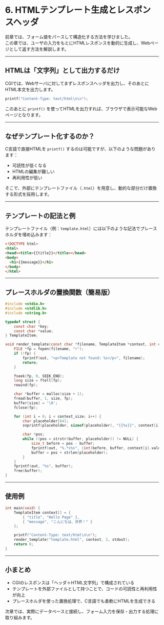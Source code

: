 # 6. HTMLテンプレート生成とレスポンスヘッダ

前章では、フォーム値をパースして構造化する方法を学びました。  
この章では、ユーザの入力をもとにHTMLレスポンスを動的に生成し、Webページとして返す方法を解説します。

---

## HTMLは「文字列」として出力するだけ

CGIでは、Webサーバに対してまずレスポンスヘッダを出力し、そのあとにHTML本文を出力します。

```c
printf("Content-Type: text/html\n\n");
```

このあとに `printf()` を使ってHTMLを出力すれば、ブラウザで表示可能なWebページとなります。

---

## なぜテンプレート化するのか？

C言語で直接HTMLを `printf()` するのは可能ですが、以下のような問題があります：

- 可読性が低くなる
- HTMLの編集が難しい
- 再利用性が低い

そこで、外部にテンプレートファイル（`.html`）を用意し、動的な部分だけ置換する形式を採用します。

---

## テンプレートの記法と例

テンプレートファイル（例：`template.html`）には以下のような記法でプレースホルダを埋め込みます：

```html
<!DOCTYPE html>
<html>
<head><title>{{title}}</title></head>
<body>
  <h1>{{message}}</h1>
</body>
</html>
```

---

## プレースホルダの置換関数（簡易版）

```c
#include <stdio.h>
#include <stdlib.h>
#include <string.h>

typedef struct {
    const char *key;
    const char *value;
} TemplateItem;

void render_template(const char *filename, TemplateItem *context, int context_size, FILE *out) {
    FILE *fp = fopen(filename, "r");
    if (!fp) {
        fprintf(out, "<p>Template not found: %s</p>", filename);
        return;
    }

    fseek(fp, 0, SEEK_END);
    long size = ftell(fp);
    rewind(fp);

    char *buffer = malloc(size + 1);
    fread(buffer, 1, size, fp);
    buffer[size] = '\0';
    fclose(fp);

    for (int i = 0; i < context_size; i++) {
        char placeholder[64];
        snprintf(placeholder, sizeof(placeholder), "{{%s}}", context[i].key);

        char *pos;
        while ((pos = strstr(buffer, placeholder)) != NULL) {
            size_t before = pos - buffer;
            fprintf(out, "%.*s%s", (int)before, buffer, context[i].value);
            buffer = pos + strlen(placeholder);
        }
    }
    fprintf(out, "%s", buffer);
    free(buffer);
}
```

---

## 使用例

```c
int main(void) {
    TemplateItem context[] = {
        { "title", "Hello Page" },
        { "message", "こんにちは、世界！" }
    };

    printf("Content-Type: text/html\n\n");
    render_template("template.html", context, 2, stdout);
    return 0;
}
```

---

## 小まとめ

- CGIのレスポンスは「ヘッダ＋HTML文字列」で構成されている
- テンプレートを外部ファイルとして持つことで、コードの可読性と再利用性が向上
- プレースホルダを使った置換処理で、C言語でも柔軟にHTMLを生成できる

次章では、実際にデータベースと接続し、フォーム入力を保存・出力する処理に取り組みます。
